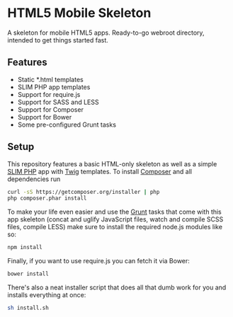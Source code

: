 ﻿HTML5 Mobile Skeleton
=====================

A skeleton for mobile HTML5 apps. Ready-to-go webroot directory, intended to get things started fast.

## Features
* Static *.html templates
* SLIM PHP app templates
* Support for require.js
* Support for SASS and LESS
* Support for Composer
* Support for Bower 
* Some pre-configured Grunt tasks


## Setup
This repository features a basic HTML-only skeleton as well as a simple [SLIM PHP](https://github.com/codeguy/Slim) app with [Twig](https://github.com/fabpot/Twig) templates. To install [Composer](https://getcomposer.org/) and all dependencies run
```bash
curl -sS https://getcomposer.org/installer | php
php composer.phar install
```

To make your life even easier and use the [Grunt](http://gruntjs.com/) tasks that come with this app skeleton (concat and uglify JavaScript files, watch and compile SCSS files, compile LESS) make sure to install the required node.js modules like so:
```bash
npm install
```

Finally, if you want to use require.js you can fetch it via Bower:
```bash
bower install
```

There's also a neat installer script that does all that dumb work for you and installs everything at once:
```bash
sh install.sh
```